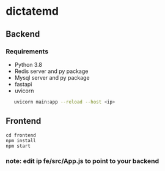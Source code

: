# dictatemd


## Backend

### Requirements

- Python 3.8
- Redis server and py package
- Mysql server and py package
- fastapi
- uvicorn


```bash
   uvicorn main:app --reload --host <ip>
```

## Frontend

```
cd frontend
npm install
npm start
```

### note: edit ip fe/src/App.js to point to your backend
